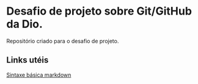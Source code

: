 # Desafio de projeto sobre Git/GitHub da Dio.
Repositório criado para o desafio de projeto.

## Links utéis 
[Sintaxe básica markdown](https://www.markdownguide.org/basic-syntax/)
